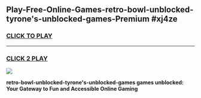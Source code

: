 
## Play-Free-Online-Games-retro-bowl-unblocked-tyrone's-unblocked-games-Premium #xj4ze
<h3>
<a href="https://premium.freeplayer.one?title=retro-bowl-unblocked-tyrone's-unblocked-games&ref=8M">CLICK TO PLAY</a></h3>
<hr>

<h3>
<a href="https://premium.freeplayer.one?title=retro-bowl-unblocked-tyrone's-unblocked-games&ref=8M">CLICK 2 PLAY</a>
  
</h3>

<a href="https://premium.freeplayer.one?title=retro-bowl-unblocked-tyrone's-unblocked-games&ref=8M"><img src="https://clearcache.store/games.png"></a>


**retro-bowl-unblocked-tyrone's-unblocked-games games unblocked: Your Gateway to Fun and Accessible Online Gaming**
